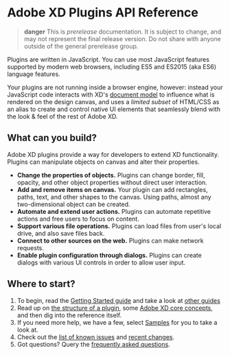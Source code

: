 # Adobe XD Plugins API Reference

> **danger**
> This is _prerelease_ documentation. It is subject to change, and may not represent the final release version. Do not share with anyone outside of the general prerelease group.

Plugins are written in JavaScript. You can use most JavaScript features supported by modern web browsers, including ES5 and ES2015 (aka ES6) language features.

Your plugins are not running inside a browser engine, however: instead your JavaScript code interacts with XD's [document model](./reference/core/scenegraph) to
influence what is rendered on the design canvas, and uses a _limited subset_ of HTML/CSS as an alias to create and control native UI elements that
seamlessly blend with the look & feel of the rest of Adobe XD.

## What can you build?
Adobe XD plugins provide a way for developers to extend XD functionality. Plugins can manipulate objects on canvas and alter their properties.

- **Change the properties of objects.** Plugins can change border, fill, opacity, and other object properties without direct user interaction.
- **Add and remove items on canvas.** Your plugin can add rectangles, paths, text, and other shapes to the canvas. Using paths, almost any two-dimensional object can be created.
- **Automate and extend user actions.** Plugins can automate repetitive actions and free users to focus on content.
- **Support various file operations.** Plugins can load files from user's local drive, and also save files back.
- **Connect to other sources on the web.** Plugins can make network requests.
- **Enable plugin configuration through dialogs.** Plugins can create dialogs with various UI controls in order to allow user input.

## Where to start?
1. To begin, read the [Getting Started guide](./Guides/getting-started-guide/README.md) and take a look at [other guides](./Guides/index.md)
1. Read up on [the structure of a plugin](./reference/structure/index.md), some [Adobe XD core concepts](./reference/core/index.md), and then dig into the reference itself.
1. If you need more help, we have a few, select [Samples](https://github.com/AdobeXD/Plugin-Samples) for you to take a look at.
1. Check out the [list of known issues](./known-issues.md) and [recent changes](./changes.md).
1. Got questions? Query the [frequently asked questions](./faq.md).
